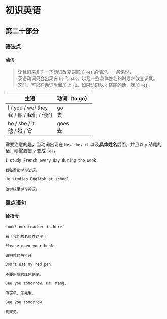 # 初识英语

## 第二十部分

### 语法点

#### 动词

> 让我们来复习一下动词改变词尾加 `-es` 的情况。一般来说，  
> 英语动词只会出现在 `he` 和 `she`，以及一些具体姓名的时候才改变词尾。  
> 这时，可以在动词后面加上 `-s`。如果动词以 `o` 结尾的话，就加 `-es`。

| 主语                                          | 动词（to go） |
| --------------------------------------------- | ------------- |
| I / you / we/ they <br> 我 / 你 / 我们 / 他们 | go <br> 去    |
| he / she / it <br> 他 / 她 / 它               | goes <br> 去  |

需要注意的是，当动词出现在 `he`，`she`，`it` 以及**具体姓名**后面，并且以 `y` 结尾的话，则需要把 `y` 变成 `ies`。

```text
I study French every day during the week.

我每周都学习法语。
```

```text
He studies English at school.

他学校里学习英语。
```

### 重点语句

#### 给指令

```text
Look! our teacher is here!

看！我们的老师在这里！
```

```text
Please open your book.

请把你的书打开
```

```text
Don't use my red pen.

不要用我的红色的笔。
```

```text
See you tomorrow, Mr. Wang.

明天见，王先生。
```

```text
See you tomorrow.

明天见。
```
